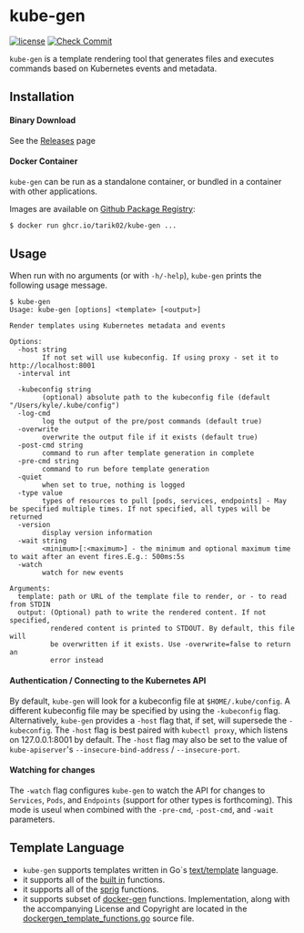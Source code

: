 # kube-gen

[![license](http://img.shields.io/badge/license-BSD-red.svg?style=flat)](https://raw.githubusercontent.com/tarik02/kube-gen/master/LICENSE)
[![Check Commit](https://github.com/tarik02/kube-gen/actions/workflows/check.yml/badge.svg)](https://github.com/tarik02/kube-gen/actions/workflows/check.yml)


`kube-gen` is a template rendering tool that generates files and executes commands based on Kubernetes events and metadata.

## Installation

#### Binary Download

See the [Releases](https://github.com/tarik02/kube-gen/releases) page

#### Docker Container

`kube-gen` can be run as a standalone container, or bundled in a container with other applications.

Images are available on [Github Package Registry](https://github.com/tarik02/kube-gen/pkgs/container/kube-gen):

```sh
$ docker run ghcr.io/tarik02/kube-gen ...
```


## Usage

When run with no arguments (or with `-h/-help`), `kube-gen` prints the following usage message.

```shell
$ kube-gen
Usage: kube-gen [options] <template> [<output>]

Render templates using Kubernetes metadata and events

Options:
  -host string
        If not set will use kubeconfig. If using proxy - set it to http://localhost:8001
  -interval int

  -kubeconfig string
        (optional) absolute path to the kubeconfig file (default "/Users/kyle/.kube/config")
  -log-cmd
        log the output of the pre/post commands (default true)
  -overwrite
        overwrite the output file if it exists (default true)
  -post-cmd string
        command to run after template generation in complete
  -pre-cmd string
        command to run before template generation
  -quiet
        when set to true, nothing is logged
  -type value
        types of resources to pull [pods, services, endpoints] - May be specified multiple times. If not specified, all types will be returned
  -version
        display version information
  -wait string
        <minimum>[:<maximum>] - the minimum and optional maximum time to wait after an event fires.E.g.: 500ms:5s
  -watch
        watch for new events

Arguments:
  template: path or URL of the template file to render, or - to read from STDIN
  output: (Optional) path to write the rendered content. If not specified,
          rendered content is printed to STDOUT. By default, this file will
          be overwritten if it exists. Use -overwrite=false to return an
          error instead
```

#### Authentication / Connecting to the Kubernetes API
By default, `kube-gen` will look for a kubeconfig file at `$HOME/.kube/config`. A different kubeconfig file may be specified by using the `-kubeconfig` flag. Alternatively, `kube-gen` provides a `-host` flag that, if set, will supersede the `-kubeconfig`. The `-host` flag is best paired with `kubectl proxy`, which listens on 127.0.0.1:8001 by default. The `-host` flag may also be set to the value of `kube-apiserver`'s `--insecure-bind-address` / `--insecure-port`.

#### Watching for changes

The `-watch` flag configures `kube-gen` to watch the API for changes to `Services`, `Pods`, and `Endpoints` (support for other types is forthcoming). This mode is useul when combined with the `-pre-cmd`, `-post-cmd`, and `-wait` parameters.

## Template Language

- `kube-gen` supports templates written in Go`s [text/template](https://golang.org/pkg/text/template/) language.
- it supports all of the [built in](https://golang.org/pkg/text/template/#hdr-Functions) functions.
- it supports all of the [sprig](http://masterminds.github.io/sprig/) functions.
- it supports subset of [docker-gen](https://github.com/jwilder/docker-gen) functions. Implementation, along with the accompanying License and Copyright are located in the [dockergen_template_functions.go](https://github.com/tarik02/kube-gen/blob/master/dockergen_template_functions.go) source file.
